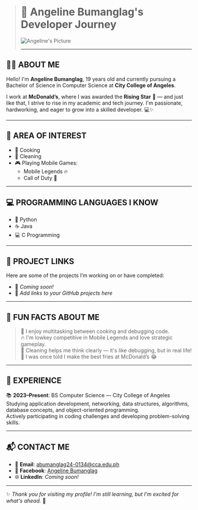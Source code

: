 > # 🌟 Angeline Bumanglag's Developer Journey
> 
> ![Angeline's Picture](https://avatars.githubusercontent.com/u/227550422?v=4)
>
> ---

## 👩‍💻 ABOUT ME

Hello! I'm **Angeline Bumanglag**, 19 years old and currently pursuing a Bachelor of Science in Computer Science at **City College of Angeles**.

I work at **McDonald’s**, where I was awarded the **Rising Star** 🌟 — and just like that, I strive to rise in my academic and tech journey. I'm passionate, hardworking, and eager to grow into a skilled developer. 💻✨

---

## 🎯 AREA OF INTEREST

- 🍳 Cooking  
- 🧼 Cleaning  
- 🎮 Playing Mobile Games:
  - Mobile Legends 🔥
  - Call of Duty 🎯

---

## 💻 PROGRAMMING LANGUAGES I KNOW

- 🐍 Python  
- ☕ Java  
- 💻 C Programming  

---

## 🔗 PROJECT LINKS

Here are some of the projects I’m working on or have completed:

- 🚧 *Coming soon!*  
- 📁 *Add links to your GitHub projects here*  

---

## 🤪 FUN FACTS ABOUT ME

> 🍜 I enjoy multitasking between cooking and debugging code.  
> 🔥 I'm lowkey competitive in Mobile Legends and love strategic gameplay.  
> 🧹 Cleaning helps me think clearly — it's like debugging, but in real life!  
> 🍟 I was once told I make the best fries at McDonald’s 😂  

---

## 🧠 EXPERIENCE

📚 **2023–Present**: BS Computer Science — City College of Angeles  
Studying application development, networking, data structures, algorithms,  
database concepts, and object-oriented programming.  
Actively participating in coding challenges and developing problem-solving skills.

---

## 📬 CONTACT ME

- 📧 **Email**: [abumanglag24-0134@cca.edu.ph](mailto:abumanglag24-0134@cca.edu.ph)  
- 👤 **Facebook**: [Angeline Bumanglag](https://www.facebook.com/) <!-- Add your real FB link -->
- 🌐 **LinkedIn**: *Coming soon!*  

---

✨ *Thank you for visiting my profile! I'm still learning, but I'm excited for what's ahead.* 💪
